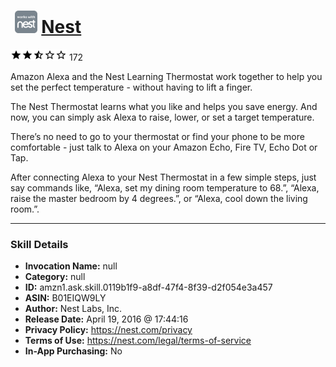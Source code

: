 # &nbsp;<img src="skill_icon" alt="Nest icon" width="36"> [Nest](http://alexa.amazon.com/#skills/amzn1.ask.skill.0119b1f9-a8df-47f4-8f39-d2f054e3a457)
![2.3 stars](../../images/ic_star_black_18dp_1x.png)![2.3 stars](../../images/ic_star_black_18dp_1x.png)![2.3 stars](../../images/ic_star_half_black_18dp_1x.png)![2.3 stars](../../images/ic_star_border_black_18dp_1x.png)![2.3 stars](../../images/ic_star_border_black_18dp_1x.png) 172

Amazon Alexa and the Nest Learning Thermostat work together to help you set the perfect temperature - without having to lift a finger. 

The Nest Thermostat learns what you like and helps you save energy. And now, you can simply ask Alexa to raise, lower, or set a target temperature. 

There’s no need to go to your thermostat or find your phone to be more comfortable - just talk to Alexa on your Amazon Echo, Fire TV, Echo Dot or Tap. 

After connecting Alexa to your Nest Thermostat in a few simple steps, just say commands like, “Alexa, set my dining room temperature to 68.”, “Alexa, raise the master bedroom by 4 degrees.”, or “Alexa, cool down the living room.”.

***

### Skill Details

* **Invocation Name:** null
* **Category:** null
* **ID:** amzn1.ask.skill.0119b1f9-a8df-47f4-8f39-d2f054e3a457
* **ASIN:** B01EIQW9LY
* **Author:** Nest Labs, Inc.
* **Release Date:** April 19, 2016 @ 17:44:16
* **Privacy Policy:** https://nest.com/privacy
* **Terms of Use:** https://nest.com/legal/terms-of-service
* **In-App Purchasing:** No
